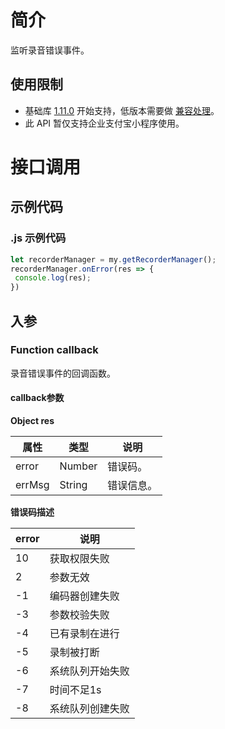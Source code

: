 # 简介
监听录音错误事件。

## 使用限制

- 基础库 [1.11.0](https://opendocs.alipay.com/mini/framework/lib) 开始支持，低版本需要做 [兼容处理](https://docs.alipay.com/mini/framework/compatibility)。
- 此 API 暂仅支持企业支付宝小程序使用。

# 接口调用

## 示例代码

### .js 示例代码
```javascript
let recorderManager = my.getRecorderManager();
recorderManager.onError(res => {
 console.log(res);
})
```

## 入参

### Function callback
录音错误事件的回调函数。

#### callback参数
**Object res**

| **属性** | **类型** | **说明** |
| --- | --- | --- |
| error | Number | 错误码。 |
| errMsg | String | 错误信息。 |

**错误码描述**

| **error** | **说明** |
| --- | --- |
| 10 | 获取权限失败 |
| 2 | 参数无效 |
| -1	 | 编码器创建失败 |
| -3 | 参数校验失败 |
| -4 | 已有录制在进行 |
| -5 | 录制被打断 |
| -6 | 系统队列开始失败 |
| -7 | 时间不足1s |
| -8 | 系统队列创建失败 |
